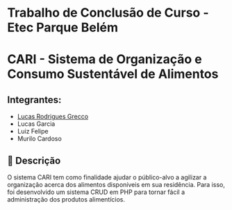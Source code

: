# Trabalho de Conclusão de Curso - Etec Parque Belém

<p align="center">


# CARI - Sistema de Organização e Consumo Sustentável de Alimentos

## Integrantes: 
- <a href="https://www.linkedin.com/in/lucasrgrecco/">Lucas Rodrigues Grecco</a>
- <a>Lucas Garcia</a>
- <a>Luiz Felipe</a> 
- <a>Murilo Cardoso</a>

## 📝 Descrição

O sistema CARI tem como finalidade ajudar o público-alvo a agilizar a organização acerca dos alimentos disponíveis em sua residência. Para isso, foi desenvolvido um sistema CRUD em PHP para tornar fácil a administração dos produtos alimentícios.


